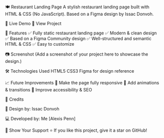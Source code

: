 🍽️ Restaurant Landing Page
A stylish restaurant landing page built with HTML & CSS (No JavaScript). Based on a Figma design by Issac Donvoh.



🚀 Live Demo
🔗 View Project



📌 Features
✅ Fully static restaurant landing page
✅ Modern & clean design
✅ Based on a Figma Community design
✅ Well-structured and semantic HTML & CSS
✅ Easy to customize

📷 Screenshot
(Add a screenshot of your project here to showcase the design.)

🛠️ Technologies Used
HTML5
CSS3
Figma for design reference

📈 Future Improvements
🔹 Make the page fully responsive
🔹 Add animations & transitions
🔹 Improve accessibility & SEO

📄 Credits

🎨 Design by: Issac Donvoh

💻 Developed by: Me [Alexis Penn]

🌟 Show Your Support
⭐ If you like this project, give it a star on GitHub!

